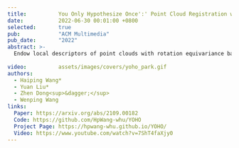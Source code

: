 ```yaml
---
title:          You Only Hypothesize Once':' Point Cloud Registration with Rotation-equivariant Descriptors
date:           2022-06-30 00:01:00 +0800
selected:       true
pub:            "ACM Multimedia"
pub_date:       "2022"
abstract: >-
  Endow local descriptors of point clouds with rotation equivariance based on the icosahedral group learning, achieving SoTA registration performances on the 3D(Lo)Match, ETH, and WHU-TLS datasets (2022).
  
video:          assets/images/covers/yoho_park.gif
authors:
  - Haiping Wang*
  - Yuan Liu*
  - Zhen Dong<sup>&dagger;</sup>
  - Wenping Wang
links:
  Paper: https://arxiv.org/abs/2109.00182
  Code: https://github.com/HpWang-whu/YOHO
  Project Page: https://hpwang-whu.github.io/YOHO/
  Video: https://www.youtube.com/watch?v=7ShT4faXjy0
---
```

